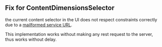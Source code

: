 ## Fix for ContentDimensionsSelector

the current content selector in the UI does not respect constraints correctly due to a [mailformed service URL](https://github.com/neos/flow-development-collection/issues/640).

This implementation works without making any rest request to the server, thus works without delay.